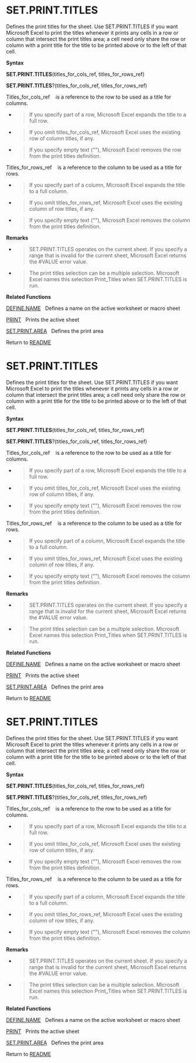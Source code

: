 # SET.PRINT.TITLES

Defines the print titles for the sheet. Use SET.PRINT.TITLES if you want
Microsoft Excel to print the titles whenever it prints any cells in a
row or column that intersect the print titles area; a cell need only
share the row or column with a print title for the title to be printed
above or to the left of that cell.

**Syntax**

**SET.PRINT.TITLES**(titles\_for\_cols\_ref, titles\_for\_rows\_ref)

**SET.PRINT.TITLES**?(titles\_for\_cols\_ref, titles\_for\_rows\_ref)

Titles\_for\_cols\_ref&nbsp;&nbsp;&nbsp;&nbsp;is a reference to the row
to be used as a title for columns.

  - > If you specify part of a row, Microsoft Excel expands the title to
    > a full row.

  - > If you omit titles\_for\_cols\_ref, Microsoft Excel uses the
    > existing row of column titles, if any.

  - > If you specify empty text (""), Microsoft Excel removes the row
    > from the print titles definition.


Titles\_for\_rows\_ref&nbsp;&nbsp;&nbsp;&nbsp;is a reference to the
column to be used as a title for rows.

  - > If you specify part of a column, Microsoft Excel expands the title
    > to a full column.

  - > If you omit titles\_for\_rows\_ref, Microsoft Excel uses the
    > existing column of row titles, if any.

  - > If you specify empty text (""), Microsoft Excel removes the column
    > from the print titles definition.


**Remarks**

  - > SET.PRINT.TITLES operates on the current sheet. If you specify a
    > range that is invalid for the current sheet, Microsoft Excel
    > returns the \#VALUE error value.

  - > The print titles selection can be a multiple selection. Microsoft
    > Excel names this selection Print\_Titles when SET.PRINT.TITLES is
    > run.


**Related Functions**

[DEFINE.NAME](DEFINE.NAME.md)&nbsp;&nbsp;&nbsp;Defines a name on the active worksheet or
macro sheet

[PRINT](PRINT.md)&nbsp;&nbsp;&nbsp;Prints the active sheet

[SET.PRINT.AREA](SET.PRINT.AREA.md)&nbsp;&nbsp;&nbsp;Defines the print area



Return to [README](README.md#S)

# SET.PRINT.TITLES

Defines the print titles for the sheet. Use SET.PRINT.TITLES if you want
Microsoft Excel to print the titles whenever it prints any cells in a
row or column that intersect the print titles area; a cell need only
share the row or column with a print title for the title to be printed
above or to the left of that cell.

**Syntax**

**SET.PRINT.TITLES**(titles\_for\_cols\_ref, titles\_for\_rows\_ref)

**SET.PRINT.TITLES**?(titles\_for\_cols\_ref, titles\_for\_rows\_ref)

Titles\_for\_cols\_ref&nbsp;&nbsp;&nbsp;&nbsp;is a reference to the row
to be used as a title for columns.

  - > If you specify part of a row, Microsoft Excel expands the title to
    > a full row.

  - > If you omit titles\_for\_cols\_ref, Microsoft Excel uses the
    > existing row of column titles, if any.

  - > If you specify empty text (""), Microsoft Excel removes the row
    > from the print titles definition.


Titles\_for\_rows\_ref&nbsp;&nbsp;&nbsp;&nbsp;is a reference to the
column to be used as a title for rows.

  - > If you specify part of a column, Microsoft Excel expands the title
    > to a full column.

  - > If you omit titles\_for\_rows\_ref, Microsoft Excel uses the
    > existing column of row titles, if any.

  - > If you specify empty text (""), Microsoft Excel removes the column
    > from the print titles definition.


**Remarks**

  - > SET.PRINT.TITLES operates on the current sheet. If you specify a
    > range that is invalid for the current sheet, Microsoft Excel
    > returns the \#VALUE error value.

  - > The print titles selection can be a multiple selection. Microsoft
    > Excel names this selection Print\_Titles when SET.PRINT.TITLES is
    > run.


**Related Functions**

[DEFINE.NAME](DEFINE.NAME.md)&nbsp;&nbsp;&nbsp;Defines a name on the active worksheet or
macro sheet

[PRINT](PRINT.md)&nbsp;&nbsp;&nbsp;Prints the active sheet

[SET.PRINT.AREA](SET.PRINT.AREA.md)&nbsp;&nbsp;&nbsp;Defines the print area



Return to [README](README.md#S)

# SET.PRINT.TITLES

Defines the print titles for the sheet. Use SET.PRINT.TITLES if you want
Microsoft Excel to print the titles whenever it prints any cells in a
row or column that intersect the print titles area; a cell need only
share the row or column with a print title for the title to be printed
above or to the left of that cell.

**Syntax**

**SET.PRINT.TITLES**(titles\_for\_cols\_ref, titles\_for\_rows\_ref)

**SET.PRINT.TITLES**?(titles\_for\_cols\_ref, titles\_for\_rows\_ref)

Titles\_for\_cols\_ref&nbsp;&nbsp;&nbsp;&nbsp;is a reference to the row
to be used as a title for columns.

  - > If you specify part of a row, Microsoft Excel expands the title to
    > a full row.

  - > If you omit titles\_for\_cols\_ref, Microsoft Excel uses the
    > existing row of column titles, if any.

  - > If you specify empty text (""), Microsoft Excel removes the row
    > from the print titles definition.


Titles\_for\_rows\_ref&nbsp;&nbsp;&nbsp;&nbsp;is a reference to the
column to be used as a title for rows.

  - > If you specify part of a column, Microsoft Excel expands the title
    > to a full column.

  - > If you omit titles\_for\_rows\_ref, Microsoft Excel uses the
    > existing column of row titles, if any.

  - > If you specify empty text (""), Microsoft Excel removes the column
    > from the print titles definition.


**Remarks**

  - > SET.PRINT.TITLES operates on the current sheet. If you specify a
    > range that is invalid for the current sheet, Microsoft Excel
    > returns the \#VALUE error value.

  - > The print titles selection can be a multiple selection. Microsoft
    > Excel names this selection Print\_Titles when SET.PRINT.TITLES is
    > run.


**Related Functions**

[DEFINE.NAME](DEFINE.NAME.md)&nbsp;&nbsp;&nbsp;Defines a name on the active worksheet or
macro sheet

[PRINT](PRINT.md)&nbsp;&nbsp;&nbsp;Prints the active sheet

[SET.PRINT.AREA](SET.PRINT.AREA.md)&nbsp;&nbsp;&nbsp;Defines the print area



Return to [README](README.md#S)

